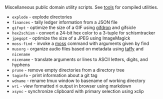 Miscellaneous public domain utility scripts. See
[tools](https://github.com/jangler/tools) for compiled utilities.

- `explode` - explode directories
- `finances` - tally ledger information from a JSON file
- `gifopt` - optimize the size of a GIF using
  [gifdrop](https://github.com/jangler/tools) and gifsicle
- `hex2schism` - convert a 24-bit hex color to a 3-tuple for schismtracker
- `jpegopt` - optimize the size of a JPEG using ImageMagick
- `moss-find` - invoke a [moss](https://github.com/jangler/moss) command with
  arguments given by find
- `musorg` - organize audio files based on metadata using
  [taffy](https://github.com/jangler/taffy) and `nicename`
- `nicename` - translate arguments or lines to ASCII letters, digits, and
  hyphens
- `prune` - remove empty directories from a directory tree
- `taginfo` - print information about a git tag
- `wdname` - rename tmux window to basename of working directory
- `wri` - view formatted ri output in browser using markdown
- `xsync` - synchronize clipboard with primary selection using xclip
